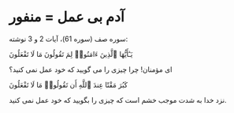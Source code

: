 ﻿<h1>آدم بی عمل = منفور</h1>

<p>
    سوره صف (سوره 61)، آیات 2 و 3 نوشته:

</p>
<p>
    يَـٰٓأَيُّهَا ٱلَّذِينَ ءَامَنُوا۟ لِمَ تَقُولُونَ مَا لَا تَفْعَلُونَ

</p>

<p>
    ای مؤمنان! چرا چیزی را می گویید که خود عمل نمی کنید؟

</p>

<p>
    كَبُرَ مَقْتًا عِندَ ٱللَّهِ أَن تَقُولُوا۟ مَا لَا تَفْعَلُونَ

</p>

<p>
    نزد خدا به شدت موجب خشم است که چیزی را بگویید که خود عمل نمی کنید.

</p>